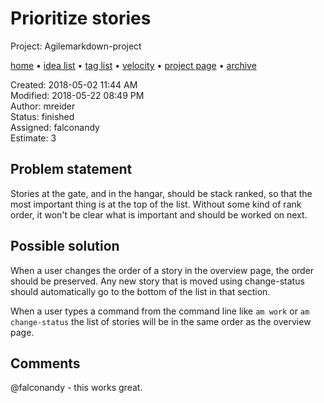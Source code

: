 # Prioritize stories

Project: Agilemarkdown-project

[home](../index.md) • [idea list](../ideas.md) • [tag list](../tags.md) • [velocity](../velocity.md) • [project page](../agilemarkdown-project.md) • [archive](archive.md)

Created: 2018-05-02 11:44 AM  
Modified: 2018-05-22 08:49 PM  
Author: mreider  
Status: finished  
Assigned: falconandy  
Estimate: 3  

## Problem statement

Stories at the gate, and in the hangar, should be stack ranked, so that the most important thing is at the top of the list. Without some kind of rank order, it won't be clear what is important and should be worked on next.

## Possible solution

When a user changes the order of a story in the overview page, the order should be preserved. Any new story that is moved using change-status should automatically go to the bottom of the list in that section.

When a user types a command from the command line like `am work` or `am change-status` the list of stories will be in the same order as the overview page.

## Comments

 @falconandy - this works great.
